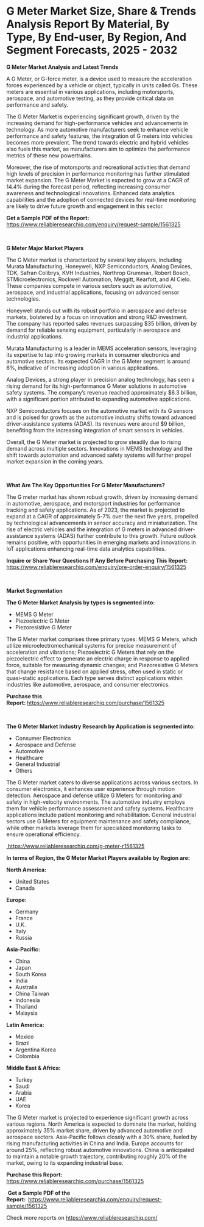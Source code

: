 <p><h1>G Meter Market Size, Share & Trends Analysis Report By Material, By Type, By End-user, By Region, And Segment Forecasts, 2025 - 2032</h1></p><p><strong>G Meter Market Analysis and Latest Trends</strong></p>
<p><p>A G Meter, or G-force meter, is a device used to measure the acceleration forces experienced by a vehicle or object, typically in units called Gs. These meters are essential in various applications, including motorsports, aerospace, and automotive testing, as they provide critical data on performance and safety.</p><p>The G Meter Market is experiencing significant growth, driven by the increasing demand for high-performance vehicles and advancements in technology. As more automotive manufacturers seek to enhance vehicle performance and safety features, the integration of G meters into vehicles becomes more prevalent. The trend towards electric and hybrid vehicles also fuels this market, as manufacturers aim to optimize the performance metrics of these new powertrains.</p><p>Moreover, the rise of motorsports and recreational activities that demand high levels of precision in performance monitoring has further stimulated market expansion. The G Meter Market is expected to grow at a CAGR of 14.4% during the forecast period, reflecting increasing consumer awareness and technological innovations. Enhanced data analytics capabilities and the adoption of connected devices for real-time monitoring are likely to drive future growth and engagement in this sector.</p></p>
<p><strong>Get a Sample PDF of the Report:&nbsp;</strong> <a href="https://www.reliableresearchiq.com/enquiry/request-sample/1561325?utm_campaign=2325&utm_medium=2&utm_source=Github&utm_content=ia&utm_term=06042025&utm_id=g-meter">https://www.reliableresearchiq.com/enquiry/request-sample/1561325</a></p>
<p>&nbsp;</p>
<p><strong>G Meter Major Market Players</strong></p>
<p><p>The G Meter market is characterized by several key players, including Murata Manufacturing, Honeywell, NXP Semiconductors, Analog Devices, TDK, Safran Colibrys, KVH Industries, Northrop Grumman, Robert Bosch, STMicroelectronics, Rockwell Automation, Meggitt, Kearfott, and Al Cielo. These companies compete in various sectors such as automotive, aerospace, and industrial applications, focusing on advanced sensor technologies.</p><p>Honeywell stands out with its robust portfolio in aerospace and defense markets, bolstered by a focus on innovation and strong R&D investment. The company has reported sales revenues surpassing $35 billion, driven by demand for reliable sensing equipment, particularly in aerospace and industrial applications.</p><p>Murata Manufacturing is a leader in MEMS acceleration sensors, leveraging its expertise to tap into growing markets in consumer electronics and automotive sectors. Its expected CAGR in the G Meter segment is around 6%, indicative of increasing adoption in various applications.</p><p>Analog Devices, a strong player in precision analog technology, has seen a rising demand for its high-performance G Meter solutions in automotive safety systems. The company’s revenue reached approximately $6.3 billion, with a significant portion attributed to expanding automotive applications.</p><p>NXP Semiconductors focuses on the automotive market with its G sensors and is poised for growth as the automotive industry shifts toward advanced driver-assistance systems (ADAS). Its revenues were around $9 billion, benefiting from the increasing integration of smart sensors in vehicles.</p><p>Overall, the G Meter market is projected to grow steadily due to rising demand across multiple sectors. Innovations in MEMS technology and the shift towards automation and advanced safety systems will further propel market expansion in the coming years.</p></p>
<p>&nbsp;</p>
<p><strong>What Are The Key Opportunities For G Meter Manufacturers?</strong></p>
<p><p>The G meter market has shown robust growth, driven by increasing demand in automotive, aerospace, and motorsport industries for performance tracking and safety applications. As of 2023, the market is projected to expand at a CAGR of approximately 5-7% over the next five years, propelled by technological advancements in sensor accuracy and miniaturization. The rise of electric vehicles and the integration of G meters in advanced driver-assistance systems (ADAS) further contribute to this growth. Future outlook remains positive, with opportunities in emerging markets and innovations in IoT applications enhancing real-time data analytics capabilities.</p></p>
<p><strong>Inquire or Share Your Questions If Any Before Purchasing This Report:</strong> <a href="https://www.reliableresearchiq.com/enquiry/pre-order-enquiry/1561325?utm_campaign=2325&utm_medium=2&utm_source=Github&utm_content=ia&utm_term=06042025&utm_id=g-meter">https://www.reliableresearchiq.com/enquiry/pre-order-enquiry/1561325</a></p>
<p>&nbsp;</p>
<p><strong>Market Segmentation</strong></p>
<p><strong>The G Meter Market Analysis by types is segmented into:</strong></p>
<p><ul><li>MEMS G Meter</li><li>Piezoelectric G Meter</li><li>Piezoresistive G Meter</li></ul></p>
<p><p>The G Meter market comprises three primary types: MEMS G Meters, which utilize microelectromechanical systems for precise measurement of acceleration and vibrations; Piezoelectric G Meters that rely on the piezoelectric effect to generate an electric charge in response to applied force, suitable for measuring dynamic changes; and Piezoresistive G Meters that change resistance based on applied stress, often used in static or quasi-static applications. Each type serves distinct applications within industries like automotive, aerospace, and consumer electronics.</p></p>
<p><strong>Purchase this Report:&nbsp;</strong><a href="https://www.reliableresearchiq.com/purchase/1561325?utm_campaign=2325&utm_medium=2&utm_source=Github&utm_content=ia&utm_term=06042025&utm_id=g-meter">https://www.reliableresearchiq.com/purchase/1561325</a></p>
<p>&nbsp;</p>
<p><strong>The G Meter Market Industry Research by Application is segmented into:</strong></p>
<p><ul><li>Consumer Electronics</li><li>Aerospace and Defense</li><li>Automotive</li><li>Healthcare</li><li>General Industrial</li><li>Others</li></ul></p>
<p><p>The G Meter market caters to diverse applications across various sectors. In consumer electronics, it enhances user experience through motion detection. Aerospace and defense utilize G Meters for monitoring and safety in high-velocity environments. The automotive industry employs them for vehicle performance assessment and safety systems. Healthcare applications include patient monitoring and rehabilitation. General industrial sectors use G Meters for equipment maintenance and safety compliance, while other markets leverage them for specialized monitoring tasks to ensure operational efficiency.</p></p>
<p><a href="https://www.reliableresearchiq.com/g-meter-r1561325?utm_campaign=2325&utm_medium=2&utm_source=Github&utm_content=ia&utm_term=06042025&utm_id=g-meter">&nbsp;https://www.reliableresearchiq.com/g-meter-r1561325</a></p>
<p><strong>In terms of Region, the G Meter Market Players available by Region are:</strong></p>
<p>
    <p> <strong> North America: </strong>
        <ul>
            <li>United States</li>
            <li>Canada</li>
        </ul>
        </p> 
    <p> <strong> Europe: </strong>
        <ul>
            <li>Germany</li>
            <li>France</li>
            <li>U.K.</li>
            <li>Italy</li>
            <li>Russia</li>
        </ul>
        </p> 
    <p> <strong> Asia-Pacific: </strong>
        <ul>
            <li>China</li>
            <li>Japan</li>
            <li>South Korea</li>
            <li>India</li>
            <li>Australia</li>
            <li>China Taiwan</li>
            <li>Indonesia</li>
            <li>Thailand</li>
            <li>Malaysia</li>
        </ul>
        </p> 
    <p> <strong> Latin America: </strong>
        <ul>
            <li>Mexico</li>
            <li>Brazil</li>
            <li>Argentina Korea</li>
            <li>Colombia</li>
        </ul>
        </p> 
    <p> <strong> Middle East & Africa: </strong>
        <ul>
            <li>Turkey</li>
            <li>Saudi</li>
            <li>Arabia</li>
            <li>UAE</li>
            <li>Korea</li>
        </ul>
    </p>
    </p>
<p><p>The G Meter market is projected to experience significant growth across various regions. North America is expected to dominate the market, holding approximately 35% market share, driven by advanced automotive and aerospace sectors. Asia-Pacific follows closely with a 30% share, fueled by rising manufacturing activities in China and India. Europe accounts for around 25%, reflecting robust automotive innovations. China is anticipated to maintain a notable growth trajectory, contributing roughly 20% of the market, owing to its expanding industrial base.</p></p>
<p><strong>Purchase this Report: </strong><a href="https://www.reliableresearchiq.com/purchase/1561325?utm_campaign=2325&utm_medium=2&utm_source=Github&utm_content=ia&utm_term=06042025&utm_id=g-meter">https://www.reliableresearchiq.com/purchase/1561325</a></p>
<p>&nbsp;<strong>Get a Sample PDF of the Report:&nbsp;&nbsp;</strong><a href="https://www.reliableresearchiq.com/enquiry/request-sample/1561325?utm_campaign=2325&utm_medium=2&utm_source=Github&utm_content=ia&utm_term=06042025&utm_id=g-meter">https://www.reliableresearchiq.com/enquiry/request-sample/1561325</a></p>
<p><strong></strong></p>
<p>Check more reports on <a href="https://www.reliableresearchiq.com/?utm_campaign=2325&utm_medium=2&utm_source=Github&utm_content=ia&utm_term=06042025&utm_id=g-meter">https://www.reliableresearchiq.com/</a></p>